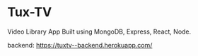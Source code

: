 # Tux-TV
Video Library App Built using MongoDB, Express, React, Node.

backend: https://tuxtv--backend.herokuapp.com/
